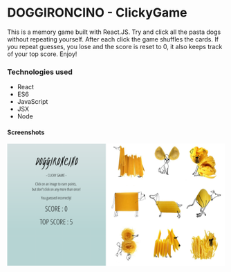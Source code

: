 # DOGGIRONCINO - ClickyGame

This is a memory game built with React.JS. Try and click all the pasta dogs without repeating yourself. After each click the game shuffles the cards.
If you repeat guesses, you lose and the score is reset to 0, it also keeps track of your top score. Enjoy!

### Technologies used

- React
- ES6
- JavaScript
- JSX
- Node

#### Screenshots

![](src/images/doggironcinoPreview.png)
